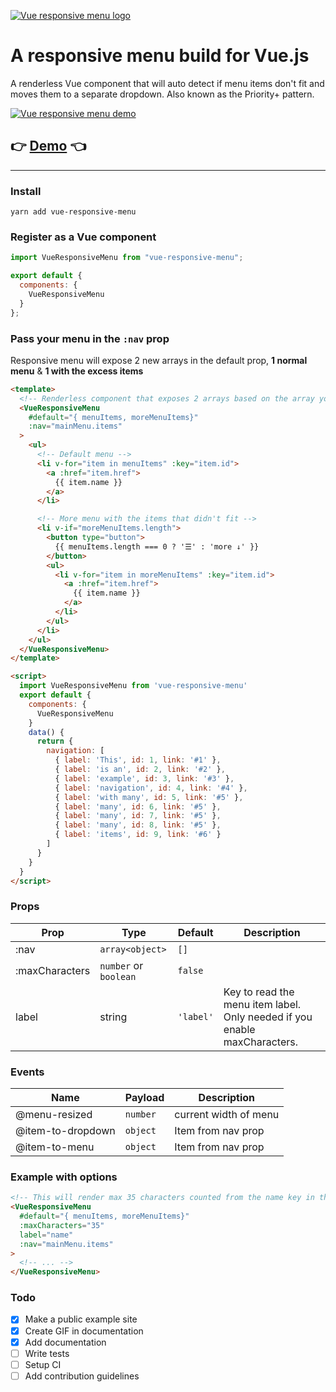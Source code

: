 [![Vue responsive menu logo](https://vue-responsive-menu.netlify.com/favicons/apple-touch-icon-152x152.png)](https://vue-responsive-menu.netlify.com/)

# A responsive menu build for Vue.js

A renderless Vue component that will auto detect if menu items don't fit and moves them to a separate dropdown. Also known as the Priority+ pattern.

[![Vue responsive menu demo](https://vue-responsive-menu.netlify.com/demo.gif)](https://vue-responsive-menu.netlify.com/)

## 👉 **[Demo](https://vue-responsive-menu.netlify.com/)** 👈

---

### Install

`yarn add vue-responsive-menu`

### Register as a Vue component

```javascript
import VueResponsiveMenu from "vue-responsive-menu";

export default {
  components: {
    VueResponsiveMenu
  }
};
```

### Pass your menu in the `:nav` prop

Responsive menu will expose 2 new arrays in the default prop, **1 normal menu** & **1 with the excess items**

```html
<template>
  <!-- Renderless component that exposes 2 arrays based on the array you pass in the nav prop. -->
  <VueResponsiveMenu
    #default="{ menuItems, moreMenuItems}"
    :nav="mainMenu.items"
  >
    <ul>
      <!-- Default menu -->
      <li v-for="item in menuItems" :key="item.id">
        <a :href="item.href">
          {{ item.name }}
        </a>
      </li>

      <!-- More menu with the items that didn't fit -->
      <li v-if="moreMenuItems.length">
        <button type="button">
          {{ menuItems.length === 0 ? '☰' : 'more ↓' }}
        </button>
        <ul>
          <li v-for="item in moreMenuItems" :key="item.id">
            <a :href="item.href">
              {{ item.name }}
            </a>
          </li>
        </ul>
      </li>
    </ul>
  </VueResponsiveMenu>
</template>

<script>
  import VueResponsiveMenu from 'vue-responsive-menu'
  export default {
    components: {
      VueResponsiveMenu
    }
    data() {
      return {
        navigation: [
          { label: 'This', id: 1, link: '#1' },
          { label: 'is an', id: 2, link: '#2' },
          { label: 'example', id: 3, link: '#3' },
          { label: 'navigation', id: 4, link: '#4' },
          { label: 'with many', id: 5, link: '#5' },
          { label: 'many', id: 6, link: '#5' },
          { label: 'many', id: 7, link: '#5' },
          { label: 'many', id: 8, link: '#5' },
          { label: 'items', id: 9, link: '#6' }
        ]
      }
    }
  }
</script>
```

### Props

| Prop           | Type                  | Default   | Description                                                               |
| -------------- | --------------------- | --------- | ------------------------------------------------------------------------- |
| :nav           | `array<object>`       | `[]`      |
| :maxCharacters | `number` or `boolean` | `false`   |
| label          | string                | `'label'` | Key to read the menu item label. Only needed if you enable maxCharacters. |

### Events

| Name              | Payload  | Description           |
| ----------------- | -------- | --------------------- |
| @menu-resized     | `number` | current width of menu |
| @item-to-dropdown | `object` | Item from nav prop    |
| @item-to-menu     | `object` | Item from nav prop    |

### Example with options

```html
<!-- This will render max 35 characters counted from the name key in the nav array. In this case the first 5 menu items -->
<VueResponsiveMenu
  #default="{ menuItems, moreMenuItems}"
  :maxCharacters="35"
  label="name"
  :nav="mainMenu.items"
>
  <!-- ... -->
</VueResponsiveMenu>
```

### Todo

- [x] Make a public example site
- [x] Create GIF in documentation
- [x] Add documentation
- [ ] Write tests
- [ ] Setup CI
- [ ] Add contribution guidelines
